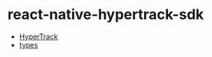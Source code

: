 # react-native-hypertrack-sdk

- [HyperTrack](classes/api_HyperTrack.md)
- [types](modules/types.md)
